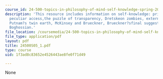 ```yaml
---
course_id: 24-500-topics-in-philosophy-of-mind-self-knowledge-spring-2005
description: 'This resource includes information on self-knowledge: privileged and
  peculiar access,the puzzle of transparency, Dretskeon zombies, externalism and self-knowledge,
  Putnam?s twin earth, McKinsey and Brueckner, Brueckner?sfinal suggestion, and enter
  Boghossian.'
file_location: /coursemedia/24-500-topics-in-philosophy-of-mind-self-knowledge-spring-2005/1f3ad8c83652e4526443ae8fe0f71d49_24500S05_1.pdf
file_type: application/pdf
layout: pdf
title: 24500S05_1.pdf
type: course
uid: 1f3ad8c83652e4526443ae8fe0f71d49

---
```

None